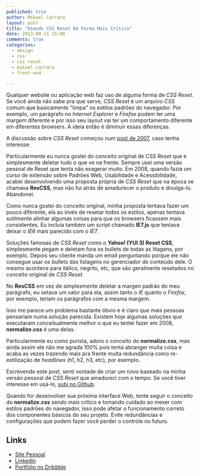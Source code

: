 ```yaml
---
published: true
author: Mikael Carrara
layout: post
title: "Usando CSS Reset De Forma Mais Crítica"
date: 2013-09-11 15:00
comments: true
categories:
  - design
  - css
  - css reset
  - mikael carrara
  - front-end

---
```


Qualquer website ou aplicação web faz uso de alguma forma de *CSS Reset*. Se você ainda não sabe pra que serve, *CSS Reset* é um arquivo *CSS* comum que basicamente "limpa" os estilos padrões do navegador. Por exemplo, um parágrafo no *Internet Explorer* e *Firefox* podem ter uma margem diferente e por isso seu layout vai ter um comportamento diferente em diferentes browsers. A ideia então é diminuir essas diferenças.

<!--more-->

A discussão sobre *CSS Reset* começou num <a href="http://meyerweb.com/eric/thoughts/2007/04/18/reset-reasoning/">post de 2007</a>, caso tenha interesse:

Particularmente eu nunca gostei do conceito original de *CSS Reset* que é simplesmente deletar tudo o que ve na frente. Sempre usei uma versão pessoal de Reset que tenta não exagerar muito. Em 2008, quando fazia um curso de extensão sobre Padrões Web, Usabilidade e Acessibilidade, acabei desenvolvendo uma proposta própria de *CSS Reset* que na época se chamava **ResCSS**, mas não fui atrás de amadurecer o produto e divulgá-lo. Abandonei.

Como nunca gostei do conceito original, minha proposta tentava fazer um pouco diferente, ela ao invés de resetar todos os estilos, apenas tentava sutilmente alinhar algumas coisas para que os browsers ficassem mais consistentes. Eu incluía também um script chamado **IE7.js** que tentava deixar o *IE6* mais parecido com o *IE7*.

Soluções famosas de *CSS Reset* como o **Yahoo! (YUI 3) Reset CSS**, simplesmente pegam e deletam fora os bullets de todas as litagens, por exemplo. Depois seu cliente manda um email perguntando porque ele não consegue usar os bullets das listagens no gerenciador de conteúdo dele. O mesmo acontece para itálico, negrito, etc, que são geralmente resetados no conceito original de *CSS Reset*.

No **ResCSS** em vez de simplesmente deletar a margen padrão do meu parágrafo, eu setava um valor para ela, assim tanto o *IE* quanto o *Firefox*, por exemplo, teriam os parágrafos com a mesma margem.

Isso me parece um problema bastante óbvio e é claro que mais pessoas pensariam numa solução parecida. Existem hoje algumas soluções que executaram conceitualmente melhor o que eu tentei fazer em 2008, **normalize.css** é uma delas.

Particularmente eu como purista, adoro o conceito do **normalize.css**, mas ainda assim ele não me agrada 100% pois tenta abranger muita coisa e acaba as vezes trazendo mais pra frente muita redundância como re-estilização de *headlines* (h1, h2, h3, etc), por exemplo.

Escrevendo este post, senti vontade de criar um novo baseado na minha versão pessoal de *CSS Reset* que amadureci com o tempo. Se você tiver interesse em usá-lo, <a href="https://github.com/mikaelcarrara/css-healing">subi no Github</a>:

Quando for desenvolver sua próxima interface Web, tente seguir o conceito do **normalize.css** sendo mais crítico e tomando cuidado ao mexer com estilos padrões do navegador, isso pode afetar o funcionamento correto dos componentes básicos do seu projeto. Evite redundâncias e configurações que podem fazer você perder o controle no futuro.

## Links

- [Site Pessoal](http://www.mikaelcarrara.com)
- [Linkedin](br.linkedin.com/in/mikaelcarrara/)
- [Portfólio no Dribbble](http://dribbble.com/mikaelcarrara)
